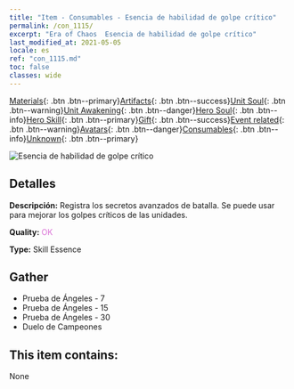 ```yaml
---
title: "Item - Consumables - Esencia de habilidad de golpe crítico"
permalink: /con_1115/
excerpt: "Era of Chaos  Esencia de habilidad de golpe crítico"
last_modified_at: 2021-05-05
locale: es
ref: "con_1115.md"
toc: false
classes: wide
---
```

 [Materials](/ItemsES/){: .btn .btn--primary}[Artifacts](/ItemsES/Artifacts/){: .btn .btn--success}[Unit Soul](/ItemsES/UnitSoul/){: .btn .btn--warning}[Unit Awakening](/ItemsES/UnitAwakening/){: .btn .btn--danger}[Hero Soul](/ItemsES/HeroSoul/){: .btn .btn--info}[Hero Skill](/ItemsES/HeroSkill/){: .btn .btn--primary}[Gift](/ItemsES/Gift/){: .btn .btn--success}[Event related](/ItemsES/Events/){: .btn .btn--warning}[Avatars](/ItemsES/Avatars/){: .btn .btn--danger}[Consumables](/ItemsES/Consumables/){: .btn .btn--info}[Unknown](/ItemsES/Unknown/){: .btn .btn--primary}

 ![Esencia de habilidad de golpe crítico](/images/t/i_7006.png)

## Detalles
 **Descripción:** Registra los secretos avanzados de batalla. Se puede usar para mejorar los golpes críticos de las unidades.

 **Quality:** <span style="color: #DA70D6">OK</span>

 **Type:** Skill Essence

## Gather

*    Prueba de Ángeles - 7 
*    Prueba de Ángeles - 15 
*    Prueba de Ángeles - 30 
*    Duelo de Campeones 

## This item contains:

  None

